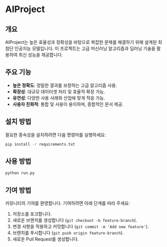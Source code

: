 # AIProject

## 개요

AIProject는 높은 효율성과 정확성을 바탕으로 복잡한 문제를 해결하기 위해 설계된 최첨단 인공지능 모델입니다. 이 프로젝트는 고급 머신러닝 알고리즘과 딥러닝 기술을 활용하여 최신 성능을 제공합니다.

## 주요 기능

- **높은 정확도**: 정밀한 결과를 보장하는 고급 알고리즘 사용.
- **확장성**: 대규모 데이터셋 처리 및 효율적 확장 가능.
- **유연성**: 다양한 사용 사례와 산업에 맞게 적응 가능.
- **사용자 친화적**: 통합 및 사용이 용이하며, 종합적인 문서 제공.

## 설치 방법

필요한 종속성을 설치하려면 다음 명령어를 실행하세요:

```bash
pip install -r requirements.txt
```

## 사용 방법

```bash
python run.py
```

## 기여 방법

커뮤니티의 기여를 환영합니다. 기여하려면 아래 단계를 따라 주세요:

1. 저장소를 포크합니다.
2. 새로운 브랜치를 생성합니다 (`git checkout -b feature-branch`).
3. 변경 사항을 적용하고 커밋합니다 (`git commit -m 'Add new feature'`).
4. 브랜치를 푸시합니다 (`git push origin feature-branch`).
5. 새로운 Pull Request를 생성합니다.
